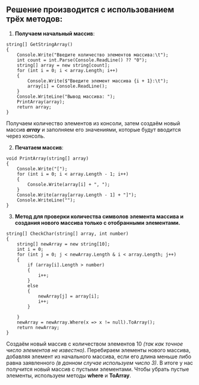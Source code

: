## Решение производится с использованием трёх методов:
1. **Получаем начальный массив**:
```
string[] GetStringArray()
{
    Console.Write("Введите количество элементов массива:\t");
    int count = int.Parse(Console.ReadLine() ?? "0");
    string[] array = new string[count];
    for (int i = 0; i < array.Length; i++)
    {
        Console.Write($"Введите элемент массива {i + 1}:\t");
        array[i] = Console.ReadLine();
    }
    Console.WriteLine("Вывод массива: ");
    PrintArray(array);
    return array;
}
```
Получаем количество элементов из консоли, затем создаём новый массив **_array_** и заполняем его значениями, которые будут вводится через консоль.

2. **Печатаем массив**:
```
void PrintArray(string[] array) 
{
    Console.Write("[");
    for (int i = 0; i < array.Length - 1; i++)
    {
        Console.Write(array[i] + ", ");
    }
    Console.Write(array[array.Length - 1] + "]");
    Console.WriteLine("");
}
```
3. **Метод для проверки количества символов элемента массива и создания нового массива только с отобранными элементами.**
```
string[] CheckChar(string[] array, int number)
{
    string[] newArray = new string[10];
    int i = 0;
    for (int j = 0; j < newArray.Length & i < array.Length; j++)
    {
        if (array[i].Length > number) 
        {
            i++;
        }
        else
        {
            newArray[j] = array[i];
            i++;
        }

    }
    newArray = newArray.Where(x => x != null).ToArray();
    return newArray;
}
```
Создаём новый массив с количеством элементов 10 *(так как точное число элементов не известно)*. Перебираем элементы нового массива, добавляя элемент из начального массива, если его длина меньше либо равна заявленного *(в данном случае используем число 3)*. В итоге у нас получится новый массив с пустыми элементами.
Чтобы убрать пустые элементы, используем методы  **where** и **ToArray**.